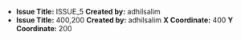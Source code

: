 
- **Issue Title:** ISSUE_5
  **Created by:** adhilsalim
- **Issue Title:** 400,200
  **Created by:** adhilsalim
  **X Coordinate:** 400
  **Y Coordinate:** 200
